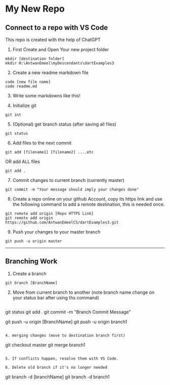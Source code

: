 # My New Repo

## Connect to a repo with VS Code

This repo is created with the help of ChatGPT

1. First Create and Open Your new project folder

~~~~ 
mkdir [destination folder]
mkdir H:\AntwanEmeel\myDescendants\dartExamples3 
~~~~

2. Create a new readme markdown file

~~~~ 
code [new file name]
code readme.md 
~~~~

3. Write some markdowns like this!

4. Initialize git

~~~~ 
git int 
~~~~

5. (Optional) get branch status (after saving all files)

~~~~ 
git status 
~~~~

6. Add files to the next commit

~~~~ 
git add [filename1] [filename2] ....etc 
~~~~

OR add ALL files

~~~~ 
git add . 
~~~~

7. Commit changes to current branch (currently master)

~~~~ 
git commit -m "Your message should imply your changes done" 
~~~~

8. Create a repo online on your github Account, copy its https link and use the following command to add a remote destination, this is needed once.

~~~~ 
git remote add origin [Repo HTTPS Link]
git remote add origin https://github.com/AntwanEmeelCS/dartExamples3.git
~~~~

9. Push your changes to your master branch

~~~~ 
git push -u origin master 
~~~~

----------------------------------------------------------------------------
## Branching Work

1. Create a branch

~~~~
git branch [BranchName]
~~~~

2. Move from current branch to another (note branch name change on your status bar after using ths command)

~~~~

~~~~
git status
git add .
git commit -m "Branch Commit Message"

git push -u origin [BranchName]
git push -u origin branch1
~~~~

4. merging changes (move to destination branch first)

~~~~
git checkout master
git merge branch1
~~~~

5. If conflicts happen, resolve them with VS Code.

6. Delete old branch if it's no longer needed

~~~~
git branch -d [branchName]
git branch -d branch1
~~~~